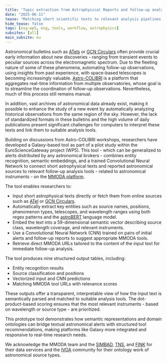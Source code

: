 ```yaml
---
title: 'Topic extraction from Astrophysical Reports and follow-up analysis tool suggestions in Galaxy'
date: "2025-06-11"  
tease: "Matching short scientific texts to relevant analysis pipelines using AI"
hide_tease: false
tags: [esg-wp5, esg, tools, workflow, astrophysics]
subsites: [all]
main_subsite: eu
---
```


Astronomical bulletins such as [ATels](https://astronomerstelegram.org/) or [GCN Circulars](https://gcn.nasa.gov/circulars) often provide crucial early information about new discoveries - ranging from transient events to peculiar sources across the electromagnetic spectrum. Due to the fleeting nature of some of these phenomena, automating follow-up observations, using insights from past experience, with space-based telescopes is becoming increasingly valuable.
[Astro-COLIBRI](https://astro-colibri.com/) is a platform that aggregates real-time information from multiple observatories, whose goal is to streamline the coordination of follow-up observations. Nevertheless, much of this process still remains manual.

In addition, vast archives of astronomical data already exist, making it possible to enhance the study of a new event by automatically analyzing historical observations from the same region of the sky. However, the lack of standardized formats in these bulletins and the high volume of daily publications present significant challenges for computers to interpret these texts and link them to suitable analysis tools.

Building on discussions from Astro-COLIBRI workshops, researchers have developed a Galaxy-based tool as part of a pilot study within the EuroScienceGateway project (WP5).
This tool - which can be generalized to alerts distributed by any astronomical brokers - combines entity recognition, semantic embeddings, and a trained Convolutional Neural Network to connect short astrophysical texts and reported astronomical sources to relevant follow-up analysis tools - related to astronomical instruments - on the [MMODA platform](https://www.astro.unige.ch/mmoda/).

The tool enables researchers to:
* Input short astrophysical texts directly or fetch them from online sources such as [ATel](https://astronomerstelegram.org/) or [GCN Circulars](https://gcn.nasa.gov/circulars).
* Automatically extract key entities such as source names, positions, phenomenon types, telescopes, and wavelength ranges using both regex patterns and the [astroBERT](https://huggingface.co/adsabs/astroBERT) language model.
* Embed the text into a 59-dimensional semantic vector describing source class, wavelength coverage, and relevant instruments.
* Use a Convolutional Neural Network (CNN) trained on pairs of initial alerts and follow-up reports to suggest appropriate MMODA tools.
* Retrieve direct MMODA URLs tailored to the content of the input text for immediate follow-up analysis.

The tool produces nine structured output tables, including:
* Entity recognition results
* Source classification and positions
* Vectorized input and CNN predictions
* Matching MMODA tool URLs with relevance scores

These outputs offer a transparent, interpretable view of how the input text is semantically parsed and matched to suitable analysis tools. The dot-product-based scoring ensures that the most relevant instruments - based on  wavelength or source type - are prioritized.

This prototype tool demonstrates how semantic representations and domain ontologies can bridge textual astronomical alerts with structured tool recommendations, making platforms like Galaxy more integrated and responsive to real-time research needs.
   
We acknowledge the MMODA team and the [SIMBAD](https://simbad.u-strasbg.fr/simbad/), [TNS](https://www.wis-tns.org/), and [FINK](https://fink-portal.org/) for their data services and the [IVOA](https://www.ivoa.net/rdf/object-type/2020-10-06/object-type.html) community for their ontology work of astronomical source types.
